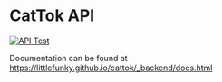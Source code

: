 # CatTok API

[![API Test](https://github.com/littlefunky/cattok/actions/workflows/api.js.yml/badge.svg)](https://github.com/littlefunky/cattok/actions/workflows/api.js.yml)

Documentation can be found at https://littlefunky.github.io/cattok/_backend/docs.html
